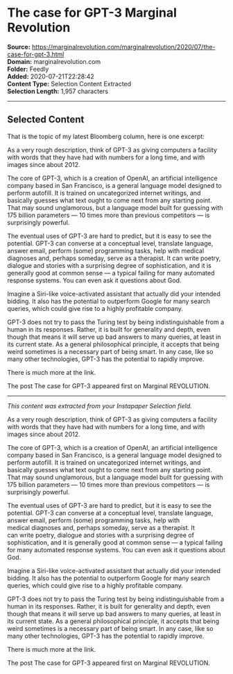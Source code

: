 # The case for GPT-3 Marginal Revolution

**Source:** https://marginalrevolution.com/marginalrevolution/2020/07/the-case-for-gpt-3.html  
**Domain:** marginalrevolution.com  
**Folder:** Feedly  
**Added:** 2020-07-21T22:28:42  
**Content Type:** Selection Content Extracted  
**Selection Length:** 1,957 characters  


---

## Selected Content

That is the topic of my latest Bloomberg column, here is one excerpt:

As a very rough description, think of GPT-3 as giving computers a facility with words that they have had with numbers for a long time, and with images since about 2012.

The core of GPT-3, which is a creation of OpenAI, an artificial intelligence company based in San Francisco, is a general language model designed to perform autofill. It is trained on uncategorized internet writings, and basically guesses what text ought to come next from any starting point. That may sound unglamorous, but a language model built for guessing with 175 billion parameters — 10 times more than previous competitors — is surprisingly powerful.

The eventual uses of GPT-3 are hard to predict, but it is easy to see the potential. GPT-3 can converse at a conceptual level, translate language, answer email, perform (some) programming tasks, help with medical diagnoses and, perhaps someday, serve as a therapist. It can write poetry, dialogue and stories with a surprising degree of sophistication, and it is generally good at common sense — a typical failing for many automated response systems. You can even ask it questions about God.

Imagine a Siri-like voice-activated assistant that actually did your intended bidding. It also has the potential to outperform Google for many search queries, which could give rise to a highly profitable company.

GPT-3 does not try to pass the Turing test by being indistinguishable from a human in its responses. Rather, it is built for generality and depth, even though that means it will serve up bad answers to many queries, at least in its current state. As a general philosophical principle, it accepts that being weird sometimes is a necessary part of being smart. In any case, like so many other technologies, GPT-3 has the potential to rapidly improve.

There is much more at the link.

The post The case for GPT-3 appeared first on Marginal REVOLUTION.

---

*This content was extracted from your Instapaper Selection field.*

As a very rough description, think of GPT-3 as giving computers a facility with words that they have had with numbers for a long time, and with images since about 2012.

The core of GPT-3, which is a creation of OpenAI, an artificial intelligence company based in San Francisco, is a general language model designed to perform autofill. It is trained on uncategorized internet writings, and basically guesses what text ought to come next from any starting point. That may sound unglamorous, but a language model built for guessing with 175 billion parameters — 10 times more than previous competitors — is surprisingly powerful.

The eventual uses of GPT-3 are hard to predict, but it is easy to see the potential. GPT-3 can converse at a conceptual level, translate language, answer email, perform (some) programming tasks, help with medical diagnoses and, perhaps someday, serve as a therapist. It can write poetry, dialogue and stories with a surprising degree of sophistication, and it is generally good at common sense — a typical failing for many automated response systems. You can even ask it questions about God.

Imagine a Siri-like voice-activated assistant that actually did your intended bidding. It also has the potential to outperform Google for many search queries, which could give rise to a highly profitable company.

GPT-3 does not try to pass the Turing test by being indistinguishable from a human in its responses. Rather, it is built for generality and depth, even though that means it will serve up bad answers to many queries, at least in its current state. As a general philosophical principle, it accepts that being weird sometimes is a necessary part of being smart. In any case, like so many other technologies, GPT-3 has the potential to rapidly improve.

There is much more at the link.

The post The case for GPT-3 appeared first on Marginal REVOLUTION.
